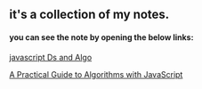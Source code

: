 ## it's a collection of my notes.<br>

#### you can see the note by opening the below links:<br>

[javascript Ds and Algo](https://hackmd.io/@ankyBot/BkJ1p6d4O)<br>

[A Practical Guide to Algorithms with JavaScript](https://hackmd.io/@ankyBot/HJ5EiPcEO)
